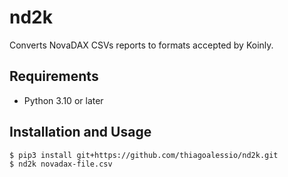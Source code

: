 # nd2k

Converts NovaDAX CSVs reports to formats accepted by Koinly.

## Requirements

* Python 3.10 or later

## Installation and Usage

	$ pip3 install git+https://github.com/thiagoalessio/nd2k.git
	$ nd2k novadax-file.csv
